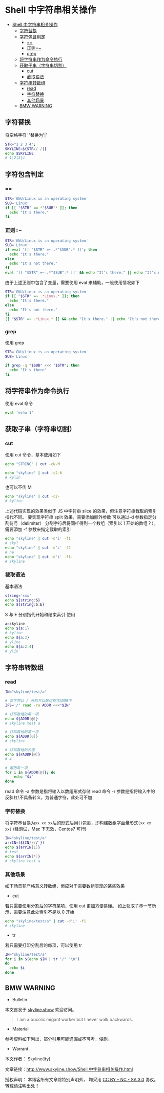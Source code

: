 # Shell 中字符串相关操作

<!-- @import "[TOC]" {cmd="toc" depthFrom=1 depthTo=6 orderedList=false} -->

<!-- code_chunk_output -->

- [Shell 中字符串相关操作](#shell-中字符串相关操作)
  - [字符替换](#字符替换)
  - [字符包含判定](#字符包含判定)
    - [==](#)
    - [正则=~](#正则)
    - [grep](#grep)
  - [将字符串作为命令执行](#将字符串作为命令执行)
  - [获取子串（字符串切割）](#获取子串字符串切割)
    - [cut](#cut)
    - [截取语法](#截取语法)
  - [字符串转数组](#字符串转数组)
    - [read](#read)
    - [字符替换](#字符替换-1)
    - [其他场景](#其他场景)
  - [BMW WARNING](#bmw-warning)

<!-- /code_chunk_output -->

## 字符替换

将空格字符' '替换为'|'

```sh
STR="1 2 3 4";
SKYLINE=${STR// /|}
echo $SKYLINE
# 1|2|3|4
```

## 字符包含判定

### ==

```sh
STR='GNU/Linux is an operating system'
SUB='Linux'
if [[ "$STR" == *"$SUB"* ]]; then
  echo "It's there."
fi
```

### 正则=~

```sh
STR='GNU/Linux is an operating system'
SUB='Linux'
if eval '[[ "$STR" =~ .*"$SUB".* ]]'; then
  echo "It's there."
else
  echo "It's not there."
fi
eval '[[ "$STR" =~ .*"$SUB".* ]]' && echo "It's there." || echo "It's not there."
```

由于上述正则中包含了变量，需要使用 eval 来辅助，一般使用情况如下

```sh
STR='GNU/Linux is an operating system'
if [[ "$STR" =~ .*Linux.* ]]; then
  echo "It's there."
else
  echo "It's not there."
fi
[[ "$STR" =~ .*Linux.* ]] && echo "It's there." || echo "It's not there."
```

### grep

使用 grep

```sh
STR='GNU/Linux is an operating system'
SUB='Linux'

if grep -q "$SUB" <<< "$STR"; then
  echo "It's there"
fi
```

## 将字符串作为命令执行

使用 eval 命令

```sh
eval 'echo 1'
```

## 获取子串（字符串切割）

### cut

使用 cut 命令，基本使用如下

```sh
echo "STRING" | cut -cN-M
```

```sh
echo "skyline" | cut -c2-6
# kylin
```

也可以不传 M

```sh
echo "skyline" | cut -c2-
# kyline
```

上述代码实现的效果类似于 JS 中字符串 slice 的效果，但注意字符串截取的索引指代不同。
要实现字符串 split 效果，需要添加额外参数
可以通过-d 参数指定分割符号（delimiter）
分割字符后将同样得到一个数组（索引以 1 开始的数组？），需要添加 -f 参数来指定截取的索引

```sh
echo "skyline" | cut -d'i' -f1
# skyl
echo "skyline" | cut -d'i' -f2
# ne
echo "skyline" | cut -d'i' -f1-
# skyline
```

### 截取语法

基本语法

```sh
string='xxx'
echo ${string:S}
echo ${string:S:E}
```

S 与 E 分别指代开始和结束索引
使用

```sh
a=skyline
echo ${a:1}
# kyline
echo ${a:2}
# yline
echo ${a:2:4}
# ylin
```

## 字符串转数组

### read

```sh
IN="skyline/test/a"

# 将字符以 / 分割并以数组存在ADDR中
IFS='/' read -ra ADDR <<<"$IN"

# 打印数组的每一项
echo ${ADDR[@]}
# skyline test a

# 打印数组的第一项
echo ${ADDR[0]}
# skyline

# 打印数组的长度
echo ${#ADDR[@]}
# 4

# 遍历每一项
for i in ${ADDR[@]}; do
    echo "$i"
done
```

read 命令 -a 参数是指将输入以数组形式存储
read 命令 -r 参数是指将输入中的反斜杠\不具备转义，为普通字符，此处可不加

### 字符替换

将字符串替换为`xx xx xx`后的形式后用`()`包裹，即构建数组字面量形式`(xx xx xx)`
(经测试，Mac 下无效，Centos7 可行)

```sh
IN="skyline/test/a"
arrIN=(${IN//// })
echo ${arrIN[1]}
# test
echo ${arrIN[*]}
# skyline test a
```

### 其他场景

如下场景非严格意义转数组，但应对于需要数组实现的某些效果

- cut

若只需要使用分割后的字符某项，使用 cut 更加方便易懂。
如上获取子串一节所示，需要注意此处索引不是以 0 开始

```sh
echo "skyline/test/a" | cut -d'i' -f1
# skyline
```

- tr

若只需要打印分割后的每项，可以使用 tr

```sh
IN="skyline/test/a"
for i in $(echo $IN | tr "/" "\n")
do
  echo $i
done
```

## BMW WARNING

- Bulletin

本文首发于 [skyline.show](http://www.skyline.show) 欢迎访问。

> I am a bucolic migant worker but I never walk backwards.

- Material

参考资料如下列出，部分引用可能遗漏或不可考，侵删。

>

- Warrant

本文作者： Skyline(lty)

文章链接：[http://www.skyline.show/Shell 中字符串相关操作.html](http://www.skyline.show/Shell中字符串相关操作.html)

授权声明： 本博客所有文章除特别声明外， 均采用 [CC BY - NC - SA 3.0](https://creativecommons.org/licenses/by-nc-sa/3.0/deed.zh) 协议。 转载请注明出处！
